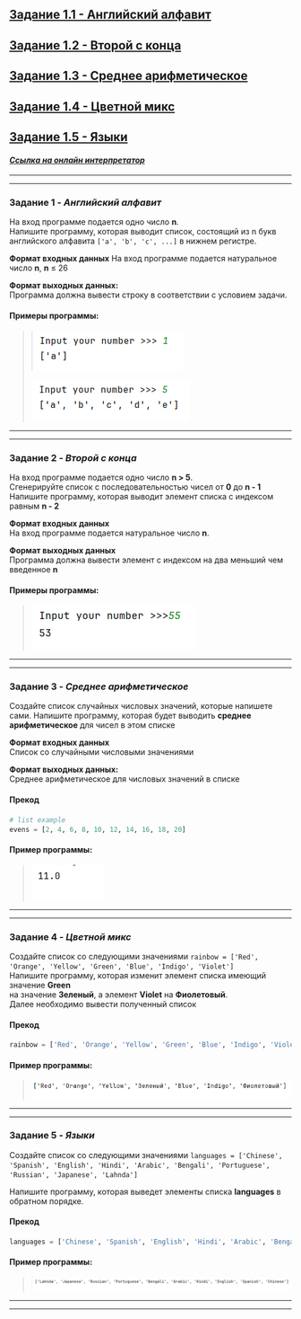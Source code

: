 ## [Задание 1.1 - Английский алфавит](#task_1)
## [Задание 1.2 - Второй с конца](#task_2)
## [Задание 1.3 - Среднее арифметическое](#task_3)
## [Задание 1.4 - Цветной микс](#task_4)
## [Задание 1.5 - Языки](#task_5)


#### [_Ссылка на онлайн интерпретатор_](https://www.online-python.com/)
_________________________________________
_________________________________________

### Задание 1 - _Английский алфавит_ <a name="task_1"></a>
На вход программе подается одно число **n**.  
Напишите программу, которая выводит список, состоящий из n букв английского алфавита `['a', 'b', 'c', ...]` в нижнем регистре.

**Формат входных данных**
На вход программе подается натуральное число **n**, **n** ≤ 26

**Формат выходных данных:**  
Программа должна вывести строку в соответствии с условием задачи.


#### Примеры программы:
> ![alt](images/task_1_1a.png)
> 
> ![alt](images/task_1_1b.png)

_________________________________________
_________________________________________
### Задание 2 - _Второй с конца_<a name="task_2"></a>
На вход программе подается одно число  **n > 5**.  
Сгенерируйте список с последовательностью чисел от **0** до **n - 1** 
Напишите программу, которая выводит элемент списка с индексом равным **n - 2**


**Формат входных данных**  
На вход программе подается натуральное число **n**. 

**Формат выходных данных**  
Программа должна вывести элемент с индексом на два меньший чем введенное **n** 

#### Примеры программы:
> ![alt](images/task_1_2a.png)

_________________________________________
_________________________________________
### Задание 3 - _Среднее арифметическое_<a name="task_3"></a>
Создайте список случайных числовых значений, 
которые напишете сами. 
Напишите программу, которая будет выводить **среднее арифметическое** для чисел в этом списке 

**Формат входных данных**  
Список со случайными числовыми значениями 

**Формат выходных данных:**  
Среднее арифметическое для числовых значений в списке

#### Прекод
```python
# list example 
evens = [2, 4, 6, 8, 10, 12, 14, 16, 18, 20]
```


#### Пример программы:
> ![alt](images/task_1_3a.png)

_________________________________________
_________________________________________
### Задание 4 - _Цветной микс_<a name="task_4"></a>
Создайте список со следующими значениями 
`rainbow = ['Red', 'Orange', 'Yellow', 'Green', 'Blue', 'Indigo', 'Violet']`   
Напишите программу, которая изменит элемент списка имеющий значение **Green**  
на значение  **Зеленый**, а элемент **Violet** на **Фиолетовый**.  
Далее необходимо вывести полученный список


#### Прекод
```python
rainbow = ['Red', 'Orange', 'Yellow', 'Green', 'Blue', 'Indigo', 'Violet']
```

#### Пример программы:
> ![alt](images/task_1_4a.png)


_________________________________________
_________________________________________
### Задание 5 - _Языки_<a name="task_5"></a>
Создайте список со следующими значениями 
`languages = ['Chinese', 'Spanish', 'English', 'Hindi', 'Arabic', 'Bengali', 'Portuguese', 'Russian', 'Japanese', 'Lahnda']` 

Напишите программу, которая выведет элементы списка **languages** в обратном порядке.

#### Прекод
```python
languages = ['Chinese', 'Spanish', 'English', 'Hindi', 'Arabic', 'Bengali', 'Portuguese', 'Russian', 'Japanese', 'Lahnda']
```

#### Пример программы:
> ![alt](images/task_1_5a.png)

_________________________________________
_________________________________________
